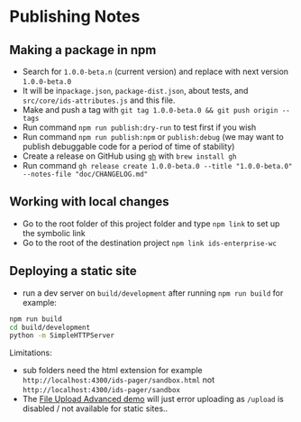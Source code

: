 # Publishing Notes

## Making a package in npm

- Search for `1.0.0-beta.n` (current version) and replace with next version `1.0.0-beta.0`
- It will be in`package.json`, `package-dist.json`, about tests, and `src/core/ids-attributes.js` and this file.
- Make and push a tag with `git tag 1.0.0-beta.0 && git push origin --tags`
- Run command `npm run publish:dry-run` to test first if you wish
- Run command `npm run publish:npm` or `publish:debug` (we may want to publish debuggable code for a period of time of stability)
- Create a release on GitHub using [`gh`](https://cli.github.com/manual/gh_release_create) with `brew install gh`
- Run command `gh release create 1.0.0-beta.0 --title "1.0.0-beta.0" --notes-file "doc/CHANGELOG.md"`

## Working with local changes

- Go to the root folder of this project folder and type `npm link` to set up the symbolic link
- Go to the root of the destination project `npm link ids-enterprise-wc`

## Deploying a static site

- run a dev server on `build/development` after running `npm run build` for example:

```sh
npm run build
cd build/development
python -m SimpleHTTPServer
```

Limitations:

- sub folders need the html extension for example `http://localhost:4300/ids-pager/sandbox.html` not `http://localhost:4300/ids-pager/sandbox`
- The [File Upload Advanced demo](http://localhost:4300/ids-upload-advanced/) will just error uploading as `/upload` is disabled / not available for static sites..

